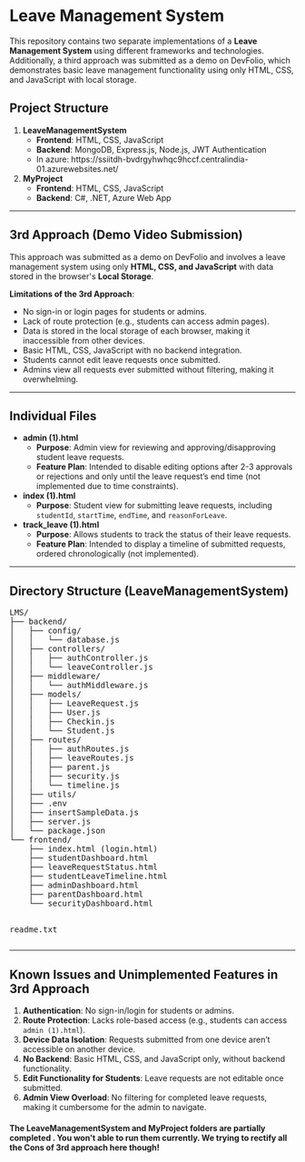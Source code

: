 <!DOCTYPE html>
<body>

<h1>Leave Management System</h1>

<p>This repository contains two separate implementations of a <strong>Leave Management System</strong> using different frameworks and technologies. Additionally, a third approach was submitted as a demo on DevFolio, which demonstrates basic leave management functionality using only HTML, CSS, and JavaScript with local storage.</p>

<h2>Project Structure</h2>
<ol>
    <li><strong>LeaveManagementSystem</strong>
        <ul>
            <li><strong>Frontend</strong>: HTML, CSS, JavaScript</li>
            <li><strong>Backend</strong>: MongoDB, Express.js, Node.js, JWT Authentication</li>
            <li> In azure: https://ssiitdh-bvdrgyhwhqc9hccf.centralindia-01.azurewebsites.net/</li>
        </ul>
    </li>
    <li><strong>MyProject</strong>
        <ul>
            <li><strong>Frontend</strong>: HTML, CSS, JavaScript</li>
            <li><strong>Backend</strong>: C#, .NET, Azure Web App</li>
        </ul>
    </li>
</ol>

<hr>

<h2>3rd Approach (Demo Video Submission)</h2>
<p>This approach was submitted as a demo on DevFolio and involves a leave management system using only <strong>HTML, CSS, and JavaScript</strong> with data stored in the browser's <strong>Local Storage</strong>.</p>

<p><strong>Limitations of the 3rd Approach</strong>:</p>
<ul>
    <li>No sign-in or login pages for students or admins.</li>
    <li>Lack of route protection (e.g., students can access admin pages).</li>
    <li>Data is stored in the local storage of each browser, making it inaccessible from other devices.</li>
    <li>Basic HTML, CSS, JavaScript with no backend integration.</li>
    <li>Students cannot edit leave requests once submitted.</li>
    <li>Admins view all requests ever submitted without filtering, making it overwhelming.</li>
</ul>

<hr>

<h2>Individual Files</h2>
<ul>
    <li><strong>admin (1).html</strong>
        <ul>
            <li><strong>Purpose</strong>: Admin view for reviewing and approving/disapproving student leave requests.</li>
            <li><strong>Feature Plan</strong>: Intended to disable editing options after 2-3 approvals or rejections and only until the leave request’s end time (not implemented due to time constraints).</li>
        </ul>
    </li>
    <li><strong>index (1).html</strong>
        <ul>
            <li><strong>Purpose</strong>: Student view for submitting leave requests, including <code>studentId</code>, <code>startTime</code>, <code>endTime</code>, and <code>reasonForLeave</code>.</li>
        </ul>
    </li>
    <li><strong>track_leave (1).html</strong>
        <ul>
            <li><strong>Purpose</strong>: Allows students to track the status of their leave requests.</li>
            <li><strong>Feature Plan</strong>: Intended to display a timeline of submitted requests, ordered chronologically (not implemented).</li>
        </ul>
    </li>
</ul>

<hr>

<h2>Directory Structure (LeaveManagementSystem)</h2>
<pre>
LMS/
├── backend/
│   ├── config/
│   │   └── database.js
│   ├── controllers/
│   │   ├── authController.js
│   │   └── leaveController.js
│   ├── middleware/
│   │   └── authMiddleware.js
│   ├── models/
│   │   ├── LeaveRequest.js
│   │   ├── User.js
│   │   ├── Checkin.js
│   │   └── Student.js
│   ├── routes/
│   │   ├── authRoutes.js
│   │   ├── leaveRoutes.js
│   │   ├── parent.js
│   │   ├── security.js
│   │   └── timeline.js
│   ├── utils/
│   ├── .env
│   ├── insertSampleData.js
│   ├── server.js
│   └── package.json
└── frontend/
    ├── index.html (login.html)
    ├── studentDashboard.html
    ├── leaveRequestStatus.html
    ├── studentLeaveTimeline.html
    ├── adminDashboard.html
    ├── parentDashboard.html
    └── securityDashboard.html

readme.txt
</pre>

<hr>

<h2>Known Issues and Unimplemented Features in 3rd Approach</h2>
<ol>
    <li><strong>Authentication</strong>: No sign-in/login for students or admins.</li>
    <li><strong>Route Protection</strong>: Lacks role-based access (e.g., students can access <code>admin (1).html</code>).</li>
    <li><strong>Device Data Isolation</strong>: Requests submitted from one device aren’t accessible on another device.</li>
    <li><strong>No Backend</strong>: Basic HTML, CSS, and JavaScript only, without backend functionality.</li>
    <li><strong>Edit Functionality for Students</strong>: Leave requests are not editable once submitted.</li>
    <li><strong>Admin View Overload</strong>: No filtering for completed leave requests, making it cumbersome for the admin to navigate.</li>
</ol>

<h4>The LeaveManagementSystem and MyProject folders are partially completed . You won't able to run them currently. We trying to rectify all the Cons of 3rd approach here though! </h4>

</body>
</html>





  
                   
   
                   
